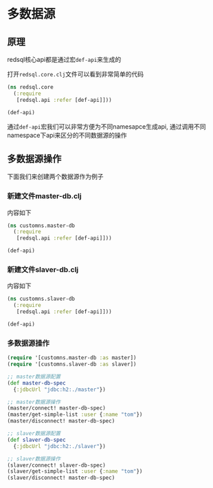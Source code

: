# 多数据源


## 原理

redsql核心api都是通过宏`def-api`来生成的

打开`redsql.core.clj`文件可以看到非常简单的代码

```clojure
(ns redsql.core
  (:require
   [redsql.api :refer [def-api]]))

(def-api)
```

通过`def-api`宏我们可以非常方便为不同namesapce生成api, 通过调用不同namespace下api来区分的不同数据源的操作

## 多数据源操作

下面我们来创建两个数据源作为例子

### 新建文件master-db.clj

内容如下

```clojure
(ns customns.master-db
  (:require
   [redsql.api :refer [def-api]]))

(def-api)
```

### 新建文件slaver-db.clj

内容如下
```clojure
(ns customns.slaver-db
  (:require
   [redsql.api :refer [def-api]]))

(def-api)
```


### 多数据源操作

```clojure
(require '[customns.master-db :as master])
(require '[customns.slaver-db :as slaver])

;; master数据源配置
(def master-db-spec
  {:jdbcUrl "jdbc:h2:./master"})

;; master数据源操作
(master/connect! master-db-spec)
(master/get-simple-list :user {:name "tom"})
(master/disconnect! master-db-spec)

;; slaver数据源配置
(def slaver-db-spec
  {:jdbcUrl "jdbc:h2:./slaver"})

;; slaver数据源操作
(slaver/connect! slaver-db-spec)
(slaver/get-simple-list :user {:name "tom"})
(slaver/disconnect! master-db-spec)
```
